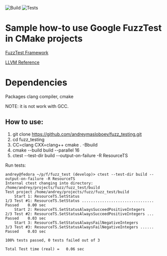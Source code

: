 ![Build](https://github.com/andreymasloboev/fuzz_testing/actions/workflows/build.yml/badge.svg)
![Tests](https://github.com/andreymasloboev/fuzz_testing/actions/workflows/tests.yml/badge.svg)
# Sample how-to use Google FuzzTest in CMake projects

[FuzzTest Framework](https://github.com/google/fuzztest)

[LLVM Reference](https://llvm.org/docs/Reference.html#libfuzzer)

# Dependencies

Packages clang compiler, cmake

NOTE: it is not work with GCC.

## How to use:

1. git clone https://github.com/andreymasloboev/fuzz_testing.git
2. cd fuzz_testing
3. CC=clang CXX=clang++ cmake . -Bbuild
4. cmake --build build --parallel 16
5. ctest --test-dir build --output-on-failure -R ResourceTS

Run tests:
```
andrey@fedora ~/p/f/fuzz_test (develop)> ctest --test-dir build --output-on-failure -R ResourceTS
Internal ctest changing into directory: /home/andrey/projects/fuzz/fuzz_test/build
Test project /home/andrey/projects/fuzz/fuzz_test/build
    Start 1: ResourceTS.SetStatus
1/3 Test #1: ResourceTS.SetStatus ................................   Passed    0.00 sec
    Start 2: ResourceTS.SetStatusAlwaysSucceedPositiveIntegers
2/3 Test #2: ResourceTS.SetStatusAlwaysSucceedPositiveIntegers ...   Passed    0.03 sec
    Start 3: ResourceTS.SetStatusAlwaysFailNegativeIntegers
3/3 Test #3: ResourceTS.SetStatusAlwaysFailNegativeIntegers ......   Passed    0.03 sec

100% tests passed, 0 tests failed out of 3

Total Test time (real) =   0.06 sec
```